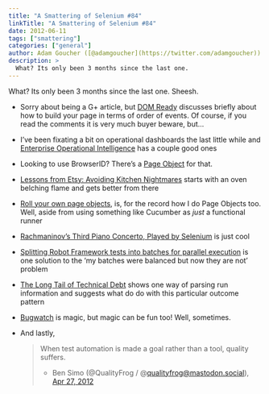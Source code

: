 ```yaml
---
title: "A Smattering of Selenium #84"
linkTitle: "A Smattering of Selenium #84"
date: 2012-06-11
tags: ["smattering"]
categories: ["general"]
author: Adam Goucher ([@adamgoucher](https://twitter.com/adamgoucher))
description: >
  What? Its only been 3 months since the last one.
---
```


What? Its only been 3 months since the last one. Sheesh.

*   Sorry about being a G+ article, but [DOM Ready](https://plus.google.com/116910304844117268718/posts/UkaymyuTzaF) discusses briefly about how to build your page in terms of order of events. Of course, if you read the comments it is very much buyer beware, but…
*   I’ve been fixating a bit on operational dashboards the last little while and [Enterprise Operational Intelligence](http://blogs.splunk.com/2012/06/07/splunkx-enterprise-operational-intelligence/) has a couple good ones
*   Looking to use BrowserID? There’s a [Page Object](https://github.com/davehunt/bidpom) for that.
*   [Lessons from Etsy: Avoiding Kitchen Nightmares](http://www.slideshare.net/mcdonnps/lessons-from-etsy-avoiding-kitchen-nightmares-chefconf-2012) starts with an oven belching flame and gets better from there
*   [Roll your own page objects](http://watirmelon.com/2012/06/04/roll-your-own-page-objects/), is, for the record how I do Page Objects too. Well, aside from using something like Cucumber as _just_ a functional runner
*   [Rachmaninov’s Third Piano Concerto, Played by Selenium](https://gist.github.com/2735065) is just cool
*   [Splitting Robot Framework tests into batches for parallel execution](http://www.bitrite.fi/johannes/2012/05/11/splitting-robot-framework-tests-into-batches-for-parallel-execution/) is one solution to the ‘my batches were balanced but now they are not’ problem
*   [The Long Tail of Technical Debt](http://michaelfeathers.typepad.com/michael_feathers_blog/2012/05/the-long-tail-of-technical-debt.html) shows one way of parsing run information and suggests what do do with this particular outcome pattern
*   [Bugwatch](https://engineering.groupon.com/2012/misc/bugwatch/) is magic, but magic can be fun too! Well, sometimes.
*   And lastly,  
    
    > When test automation is made a goal rather than a tool, quality suffers.
    > - Ben Simo (@QualityFrog / @qualityfrog@mastodon.social), [Apr 27, 2012](https://twitter.com/QualityFrog/status/195952852244512768)

